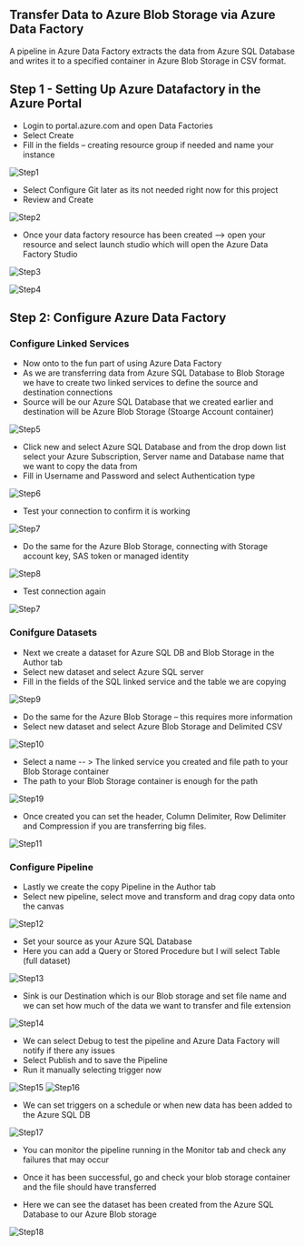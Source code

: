 ## Transfer Data to Azure Blob Storage via Azure Data Factory

A pipeline in Azure Data Factory extracts the data from Azure SQL Database and writes it to a specified container in Azure Blob Storage in CSV format.

## Step 1 - Setting Up Azure Datafactory in the Azure Portal

- Login to portal.azure.com and open Data Factories 
- Select Create
- Fill in the fields – creating resource group if needed and name your instance

![Step1](Images/1.png)

- Select Configure Git later as its not needed right now for this project
- Review and Create

![Step2](Images/2.png)

- Once your data factory resource has been created –> open your resource and select launch studio which will open the Azure Data Factory Studio

![Step3](Images/3.png)

![Step4](Images/4.png)  


## Step 2: Configure Azure Data Factory

### Configure Linked Services
- Now onto to the fun part of using Azure Data Factory
- As we are transferring data from Azure SQL Database to Blob Storage we have to create two linked services to define the source and destination connections 
- Source will be our Azure SQL Database that we created earlier and destination will be Azure Blob Storage (Stoarge Account container)

![Step5](Images/5.png)

- Click new and select Azure SQL Database and from the drop down list select your Azure Subscription, Server name and Database name that we want to copy the data from
- Fill in Username and Password and select Authentication type

![Step6](Images/6.png)

- Test your connection to confirm it is working

![Step7](Images/7.png)

- Do the same for the Azure Blob Storage, connecting with Storage account key, SAS token or managed identity

![Step8](Images/8.png)

- Test connection again

![Step7](Images/7.png)

### Conifgure Datasets 

- Next we create a dataset for Azure SQL DB and Blob Storage in the Author tab
- Select new dataset and select Azure SQL server
- Fill in the fields of the SQL linked service and the table we are copying

![Step9](Images/9.png)


- Do the same for the Azure Blob Storage – this requires more information
- Select new dataset and select Azure Blob Storage and Delimited CSV

![Step10](Images/10.png)

- Select a name -- > The linked service you created and file path to your Blob Storage container
- The path to your Blob Storage container is enough for the path

![Step19](Images/19.png)

- Once created you can set the header, Column Delimiter, Row Delimiter and Compression if you are transferring big files.

![Step11](Images/11.png)

### Configure Pipeline

- Lastly we create the copy Pipeline in the Author tab
- Select new pipeline, select move and transform and drag copy data onto the canvas

![Step12](Images/12.png)

- Set your source as your Azure SQL Database
- Here you can add a Query or Stored Procedure but I will select Table (full dataset)

![Step13](Images/13.png)

- Sink is our Destination which is our Blob storage and set file name and we can set how much of the data we want to transfer and file extension

![Step14](Images/14.png)

- We can select Debug to test the pipeline and Azure Data Factory will notify if there any issues 
- Select Publish and to save the Pipeline 
- Run it manually selecting trigger now

![Step15](Images/15.png)
![Step16](Images/16.png)

- We can set triggers on a schedule or when new data has been added to the Azure SQL DB

![Step17](Images/17.png)

- You can monitor the pipeline running in the Monitor tab and check any failures that may occur

- Once it has been successful, go and check your blob storage container and the file should have transferred

- Here we can see the dataset has been created from the Azure SQL Database to our Azure Blob storage 

![Step18](Images/18.png)











